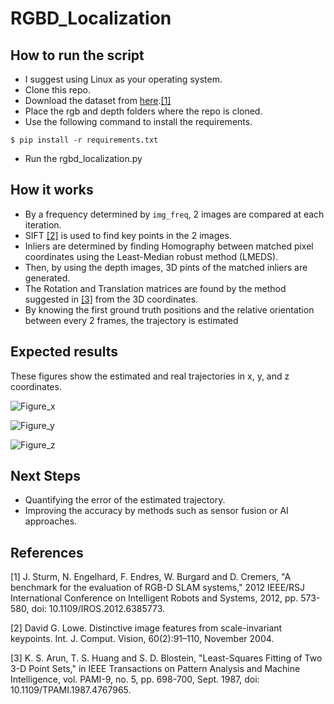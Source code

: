 # RGBD_Localization
## How to run the script
- I suggest using Linux as your operating system.
- Clone this repo.
- Download the dataset from [here](https://vision.in.tum.de/rgbd/dataset/freiburg1/rgbd_dataset_freiburg1_xyz.tgz).[[1]](#1)
- Place the rgb and depth folders where the repo is cloned.
- Use the following command to install the requirements.
```
$ pip install -r requirements.txt
```
- Run the rgbd_localization.py

## How it works

- By a frequency determined by ```img_freq```, 2 images are compared at each iteration.
- SIFT [[2]](#2) is used to find key points in the 2 images.
- Inliers are determined by finding Homography between matched pixel coordinates using the Least-Median robust method (LMEDS).
- Then, by using the depth images, 3D pints of the matched inliers are generated.
- The Rotation and Translation matrices are found by the method suggested in [[3]](#3) from the 3D coordinates.
- By knowing the first ground truth positions and the relative orientation between every 2 frames, the trajectory is estimated

## Expected results

These figures show the estimated and real trajectories in x, y, and z coordinates.

![Figure_x](https://user-images.githubusercontent.com/87909120/163976733-8b5e1824-0507-4148-81f9-66926747a740.png)

![Figure_y](https://user-images.githubusercontent.com/87909120/163976745-d2d98aa4-c8bc-4335-b54a-1e400a4b3479.png)

![Figure_z](https://user-images.githubusercontent.com/87909120/163976748-9a558da5-3483-489b-8e41-b27f2d1efecc.png)

## Next Steps

- Quantifying the error of the estimated trajectory.
- Improving the accuracy by methods such as sensor fusion or AI approaches.

## References
<a id="1">[1]</a>
J. Sturm, N. Engelhard, F. Endres, W. Burgard and D. Cremers, "A benchmark for the evaluation of RGB-D SLAM systems," 2012 IEEE/RSJ International Conference on Intelligent Robots and Systems, 2012, pp. 573-580, doi: 10.1109/IROS.2012.6385773.

<a id="2">[2]</a>
David G. Lowe. Distinctive image features from scale-invariant keypoints. Int. J. Comput. Vision, 60(2):91–110, November 2004.

<a id="3">[3]</a>
K. S. Arun, T. S. Huang and S. D. Blostein, "Least-Squares Fitting of Two 3-D Point Sets," in IEEE Transactions on Pattern Analysis and Machine Intelligence, vol. PAMI-9, no. 5, pp. 698-700, Sept. 1987, doi: 10.1109/TPAMI.1987.4767965.
